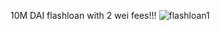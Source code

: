 10M DAI flashloan with 2 wei fees!!!
![flashloan1](https://user-images.githubusercontent.com/35137891/111474375-053ec580-8752-11eb-97c5-8d7ed6c96a1e.png)
